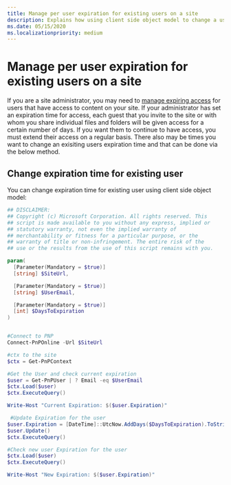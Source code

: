 ```yaml
---
title: Manage per user expiration for existing users on a site
description: Explains how using client side object model to change a users expiration date for sharing links
ms.date: 05/15/2020
ms.localizationpriority: medium
---
```


# Manage per user expiration for existing users on a site

If you are a site administrator, you may need to [manage expiring access](https://support.office.com/article/manage-guest-expiration-for-a-site-25bee24f-42ad-4ee8-8402-4186eed74dea) for users that have access to content on your site. If your administrator has set an expiration time for access, each guest that you invite to the site or with whom you share individual files and folders will be given access for a certain number of days. If you want them to continue to have access, you must extend their access on a regular basis. There also may be times you want to change an exisiting users expiration time and that can be done via the below method.

## Change expiration time for existing user

You can change expiration time for existing user using client side object model:

```powershell
## DISCLAIMER:
## Copyright (c) Microsoft Corporation. All rights reserved. This
## script is made available to you without any express, implied or
## statutory warranty, not even the implied warranty of
## merchantability or fitness for a particular purpose, or the
## warranty of title or non-infringement. The entire risk of the
## use or the results from the use of this script remains with you.

param(
  [Parameter(Mandatory = $true)]
  [string] $SiteUrl,

  [Parameter(Mandatory = $true)]
  [string] $UserEmail,

  [Parameter(Mandatory = $true)]
  [int] $DaysToExpiration
)


#Connect to PNP
Connect-PnPOnline -Url $SiteUrl

#ctx to the site
$ctx = Get-PnPContext

#Get the User and check current expiration
$user = Get-PnPUser | ? Email -eq $UserEmail
$ctx.Load($user)
$ctx.ExecuteQuery()

Write-Host "Current Expiration: $($user.Expiration)"

 #Update Expiration for the user
$user.Expiration = [DateTime]::UtcNow.AddDays($DaysToExpiration).ToString("yyyy-MM-ddTHH:mm:ssZ")
$user.Update()
$ctx.ExecuteQuery()

#Check new user Expiration for the user
$ctx.Load($user)
$ctx.ExecuteQuery()

Write-Host "New Expiration: $($user.Expiration)"
```
